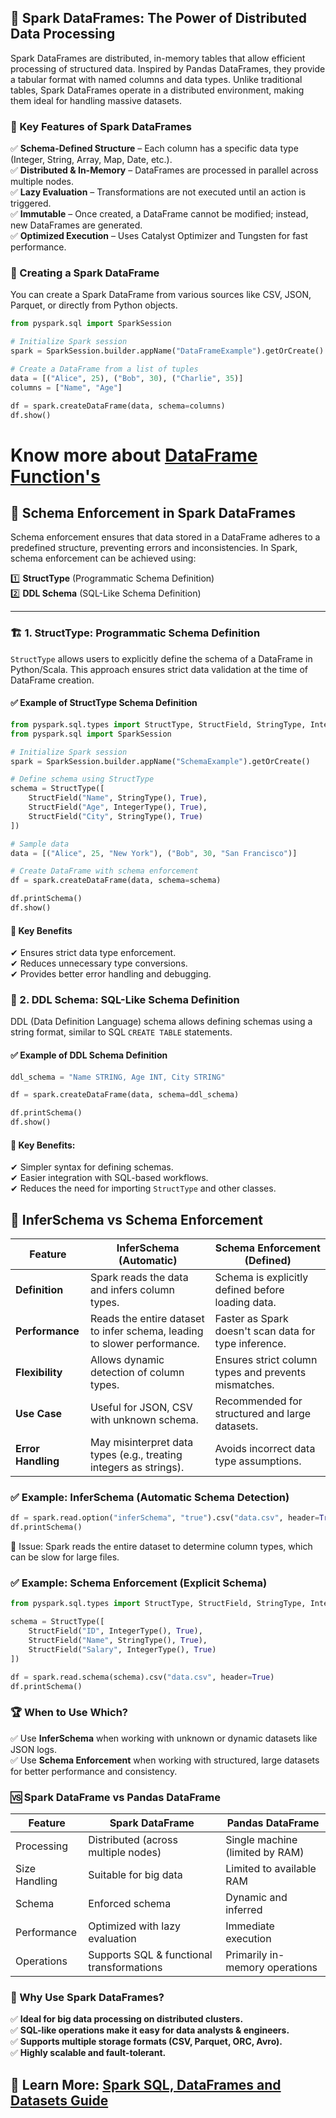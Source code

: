 ## 📄 Spark DataFrames: The Power of Distributed Data Processing

Spark DataFrames are distributed, in-memory tables that allow efficient processing of structured data. Inspired by Pandas DataFrames, they provide a tabular format with named columns and data types. Unlike traditional tables, Spark DataFrames operate in a distributed environment, making them ideal for handling massive datasets.

### 🌟 Key Features of Spark DataFrames
✅ **Schema-Defined Structure** – Each column has a specific data type (Integer, String, Array, Map, Date, etc.).  
✅ **Distributed & In-Memory** – DataFrames are processed in parallel across multiple nodes.  
✅ **Lazy Evaluation** – Transformations are not executed until an action is triggered.  
✅ **Immutable** – Once created, a DataFrame cannot be modified; instead, new DataFrames are generated.  
✅ **Optimized Execution** – Uses Catalyst Optimizer and Tungsten for fast performance.  

### 🔧 Creating a Spark DataFrame
You can create a Spark DataFrame from various sources like CSV, JSON, Parquet, or directly from Python objects.

```python
from pyspark.sql import SparkSession

# Initialize Spark session
spark = SparkSession.builder.appName("DataFrameExample").getOrCreate()

# Create a DataFrame from a list of tuples
data = [("Alice", 25), ("Bob", 30), ("Charlie", 35)]
columns = ["Name", "Age"]

df = spark.createDataFrame(data, schema=columns)
df.show()
```



# Know more about [DataFrame Function's](https://spark.apache.org/docs/latest/api/python/reference/pyspark.sql/dataframe.html)



## 📌 Schema Enforcement in Spark DataFrames

Schema enforcement ensures that data stored in a DataFrame adheres to a predefined structure, preventing errors and inconsistencies. In Spark, schema enforcement can be achieved using:

1️⃣ **StructType** (Programmatic Schema Definition)  
2️⃣ **DDL Schema** (SQL-Like Schema Definition)  

---

### 🏗 1. StructType: Programmatic Schema Definition
`StructType` allows users to explicitly define the schema of a DataFrame in Python/Scala. This approach ensures strict data validation at the time of DataFrame creation.

#### ✅ Example of StructType Schema Definition
```python
from pyspark.sql.types import StructType, StructField, StringType, IntegerType
from pyspark.sql import SparkSession

# Initialize Spark session
spark = SparkSession.builder.appName("SchemaExample").getOrCreate()

# Define schema using StructType
schema = StructType([
    StructField("Name", StringType(), True),
    StructField("Age", IntegerType(), True),
    StructField("City", StringType(), True)
])

# Sample data
data = [("Alice", 25, "New York"), ("Bob", 30, "San Francisco")]

# Create DataFrame with schema enforcement
df = spark.createDataFrame(data, schema=schema)

df.printSchema()
df.show()
```
#### 📌 Key Benefits

✔ Ensures strict data type enforcement.  
✔ Reduces unnecessary type conversions.  
✔ Provides better error handling and debugging.  

### 📜 2. DDL Schema: SQL-Like Schema Definition  

DDL (Data Definition Language) schema allows defining schemas using a string format, similar to SQL `CREATE TABLE` statements.  

#### ✅ Example of DDL Schema Definition  

```python
ddl_schema = "Name STRING, Age INT, City STRING"

df = spark.createDataFrame(data, schema=ddl_schema)

df.printSchema()
df.show()
```

#### 📌 Key Benefits:  
✔ Simpler syntax for defining schemas.  
✔ Easier integration with SQL-based workflows.  
✔ Reduces the need for importing `StructType` and other classes.  

## 🔄 InferSchema vs Schema Enforcement  

| Feature            | InferSchema (Automatic) | Schema Enforcement (Defined) |
|--------------------|------------------------|------------------------------|
| **Definition**     | Spark reads the data and infers column types. | Schema is explicitly defined before loading data. |
| **Performance**    | Reads the entire dataset to infer schema, leading to slower performance. | Faster as Spark doesn't scan data for type inference. |
| **Flexibility**    | Allows dynamic detection of column types. | Ensures strict column types and prevents mismatches. |
| **Use Case**       | Useful for JSON, CSV with unknown schema. | Recommended for structured and large datasets. |
| **Error Handling** | May misinterpret data types (e.g., treating integers as strings). | Avoids incorrect data type assumptions. |

### ✅ Example: InferSchema (Automatic Schema Detection)  

```python
df = spark.read.option("inferSchema", "true").csv("data.csv", header=True)
df.printSchema()
```
🚨 Issue: Spark reads the entire dataset to determine column types, which can be slow for large files.


### ✅ Example: Schema Enforcement (Explicit Schema)  

```python
from pyspark.sql.types import StructType, StructField, StringType, IntegerType

schema = StructType([
    StructField("ID", IntegerType(), True),
    StructField("Name", StringType(), True),
    StructField("Salary", IntegerType(), True)
])

df = spark.read.schema(schema).csv("data.csv", header=True)
df.printSchema()
```

### 🏆 When to Use Which?  

✅ Use **InferSchema** when working with unknown or dynamic datasets like JSON logs.  
✅ Use **Schema Enforcement** when working with structured, large datasets for better performance and consistency.  

### 🆚 Spark DataFrame vs Pandas DataFrame
| Feature | Spark DataFrame | Pandas DataFrame |
|---------|---------------|---------------|
| Processing | Distributed (across multiple nodes) | Single machine (limited by RAM) |
| Size Handling | Suitable for big data | Limited to available RAM |
| Schema | Enforced schema | Dynamic and inferred |
| Performance | Optimized with lazy evaluation | Immediate execution |
| Operations | Supports SQL & functional transformations | Primarily in-memory operations |

### 🚀 Why Use Spark DataFrames?
✅ **Ideal for big data processing on distributed clusters.**  
✅ **SQL-like operations make it easy for data analysts & engineers.**  
✅ **Supports multiple storage formats (CSV, Parquet, ORC, Avro).**  
✅ **Highly scalable and fault-tolerant.**



## 🔗 Learn More: [Spark SQL, DataFrames and Datasets Guide](https://spark.apache.org/docs/latest/sql-programming-guide.html#datasets-and-dataframes)
